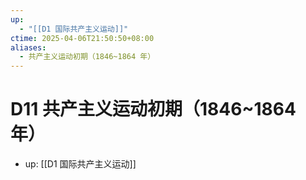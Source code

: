 ```yaml
---
up:
  - "[[D1 国际共产主义运动]]"
ctime: 2025-04-06T21:50:50+08:00
aliases:
  - 共产主义运动初期（1846~1864 年）
---
```


# D11 共产主义运动初期（1846~1864 年）

- up: [[D1 国际共产主义运动]]
